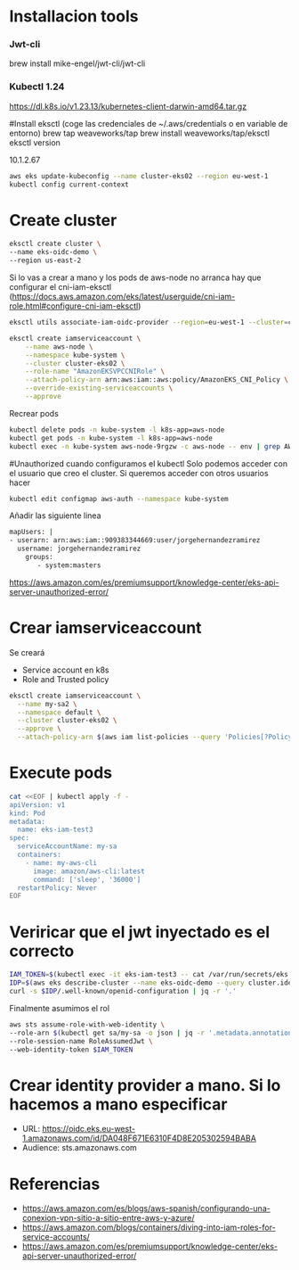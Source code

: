 # Installacion tools

### Jwt-cli
brew install mike-engel/jwt-cli/jwt-cli

### Kubectl 1.24
https://dl.k8s.io/v1.23.13/kubernetes-client-darwin-amd64.tar.gz

#Install eksctl (coge las credenciales de ~/.aws/credentials o en variable de entorno)
brew tap weaveworks/tap
brew install weaveworks/tap/eksctl
eksctl version

10.1.2.67
```bash
aws eks update-kubeconfig --name cluster-eks02 --region eu-west-1
kubectl config current-context
```

# Create cluster
```bash
eksctl create cluster \
--name eks-oidc-demo \
--region us-east-2
```
Si lo vas a crear a mano y los pods de aws-node no arranca hay que configurar el cni-iam-eksctl (https://docs.aws.amazon.com/eks/latest/userguide/cni-iam-role.html#configure-cni-iam-eksctl)

```bash
eksctl utils associate-iam-oidc-provider --region=eu-west-1 --cluster=cluster-eks02 --approve

eksctl create iamserviceaccount \
    --name aws-node \
    --namespace kube-system \
    --cluster cluster-eks02 \
    --role-name "AmazonEKSVPCCNIRole" \
    --attach-policy-arn arn:aws:iam::aws:policy/AmazonEKS_CNI_Policy \
    --override-existing-serviceaccounts \
    --approve
```
Recrear pods
```bash
kubectl delete pods -n kube-system -l k8s-app=aws-node
kubectl get pods -n kube-system -l k8s-app=aws-node
kubectl exec -n kube-system aws-node-9rgzw -c aws-node -- env | grep AWS
```

#Unauthorized cuando configuramos el kubectl
Solo podemos acceder con el usuario que creo el cluster. Si queremos acceder con otros usuarios hacer

```bash
kubectl edit configmap aws-auth --namespace kube-system
```
Añadir las siguiente linea
```bash
mapUsers: |
- userarn: arn:aws:iam::909383344669:user/jorgehernandezramirez
  username: jorgehernandezramirez
    groups:
       - system:masters
```
https://aws.amazon.com/es/premiumsupport/knowledge-center/eks-api-server-unauthorized-error/

# Crear iamserviceaccount

Se creará
* Service account en k8s
* Role and Trusted policy

```bash
eksctl create iamserviceaccount \
  --name my-sa2 \
  --namespace default \
  --cluster cluster-eks02 \
  --approve \
  --attach-policy-arn $(aws iam list-policies --query 'Policies[?PolicyName==`AmazonS3ReadOnlyAccess`].Arn' --output text) 
 ```

# Execute pods
```bash
cat <<EOF | kubectl apply -f -
apiVersion: v1
kind: Pod
metadata:
  name: eks-iam-test3
spec:
  serviceAccountName: my-sa 
  containers:
    - name: my-aws-cli
      image: amazon/aws-cli:latest
      command: ['sleep', '36000']
  restartPolicy: Never
EOF
```

# Veriricar que el jwt inyectado es el correcto

```bash
IAM_TOKEN=$(kubectl exec -it eks-iam-test3 -- cat /var/run/secrets/eks.amazonaws.com/serviceaccount/token)
IDP=$(aws eks describe-cluster --name eks-oidc-demo --query cluster.identity.oidc.issuer --output text)
curl -s $IDP/.well-known/openid-configuration | jq -r '.'
```
Finalmente asumimos el rol
```bash
aws sts assume-role-with-web-identity \
--role-arn $(kubectl get sa/my-sa -o json | jq -r '.metadata.annotations."eks.amazonaws.com/role-arn"') \
--role-session-name RoleAssumedJwt \
--web-identity-token $IAM_TOKEN
```

# Crear identity provider a mano. Si lo hacemos a mano especificar
* URL: https://oidc.eks.eu-west-1.amazonaws.com/id/DA048F671E6310F4D8E205302594BABA
* Audience: sts.amazonaws.com

# Referencias
* https://aws.amazon.com/es/blogs/aws-spanish/configurando-una-conexion-vpn-sitio-a-sitio-entre-aws-y-azure/
* https://aws.amazon.com/blogs/containers/diving-into-iam-roles-for-service-accounts/
* https://aws.amazon.com/es/premiumsupport/knowledge-center/eks-api-server-unauthorized-error/